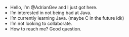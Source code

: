 - Hello, I’m @AdrianGev and I just got here.
- I’m interested in not being bad at Java.
- I’m currently learning Java. (maybe C in the future idk)
- I’m not looking to collaborate.
-  How to reach me? Good question.

<!---
AdrianGev/AdrianGev is a ✨ special ✨ repository because its `README.md` (this file) appears on your GitHub profile.
You can click the Preview link to take a look at your changes.
--->

